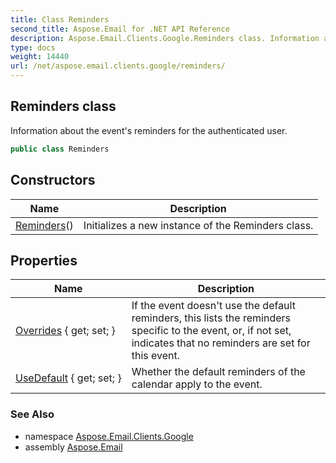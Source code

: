 ```yaml
---
title: Class Reminders
second_title: Aspose.Email for .NET API Reference
description: Aspose.Email.Clients.Google.Reminders class. Information about the events reminders for the authenticated user
type: docs
weight: 14440
url: /net/aspose.email.clients.google/reminders/
---
```

## Reminders class

Information about the event's reminders for the authenticated user.

```csharp
public class Reminders
```

## Constructors

| Name | Description |
| --- | --- |
| [Reminders](reminders/)() | Initializes a new instance of the Reminders class. |

## Properties

| Name | Description |
| --- | --- |
| [Overrides](../../aspose.email.clients.google/reminders/overrides/) { get; set; } | If the event doesn't use the default reminders, this lists the reminders specific to the event, or, if not set, indicates that no reminders are set for this event. |
| [UseDefault](../../aspose.email.clients.google/reminders/usedefault/) { get; set; } | Whether the default reminders of the calendar apply to the event. |

### See Also

* namespace [Aspose.Email.Clients.Google](../../aspose.email.clients.google/)
* assembly [Aspose.Email](../../)


